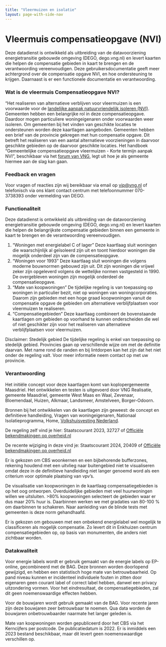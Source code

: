 ```yaml
---
title: "Vleermuizen en isolatie"
layout: page-with-side-nav
---
```

# Vleermuis compensatieopgave (NVI)

Deze datadienst is ontwikkeld als uitbreiding van de datavoorziening energietransitie gebouwde omgeving (DEGO, dego.vng.nl) en levert kaarten die helpen de compensatie gebieden in kaart te brengen en de verantwoording vereenvoudigen. Deze gebruikersdocumentatie geeft meer achtergrond over de compensatie opgave NVI, en hoe ondersteuning te krijgen. Daarnaast is er een functionele documentatie en verantwoording.

### Wat is de vleermuis Compensatieopgave NVI?
“Het realiseren van alternatieve verblijven voor vleermuizen is een voorwaarde voor de [landelijke aanpak natuurvriendelijk isoleren (NVI)](https://vng.nl/nieuws/tijdelijke-landelijke-aanpak-voor-natuurvriendelijk-isoleren). Gemeenten hebben een belangrijke rol in deze compensatieopgave. Daardoor mogen particuliere woningeigenaren onder voorwaarden weer isoleren. Om gemeenten bij het vinden van geschikte locaties te ondersteunen worden deze kaartlagen aangeboden.
Gemeenten hebben een brief van de provincie gekregen met hun compensatie opgave. Dit betreft het realiseren van een aantal alternatieve voorzieningen in daarvoor geschikte gebieden op de daarvoor geschikte locaties. Het handboek “Gemeentelijke compensatieopgave vleermuizen - Korte termijn aanpak NVI”, beschikbaar via het [forum van VNG](https://forum.vng.nl/do/document?id=5684352-646f63756d656e74), legt uit hoe je als gemeente hiermee aan de slag kan gaan. 


### Feedback en vragen
Voor vragen of reacties zijn wij bereikbaar via email op vip@vng.nl of telefonisch via ons klant contact centrum met telefoonnummer 070-3738393 onder vermelding van DEGO.

### Functionaliteit 
Deze datadienst is ontwikkeld als uitbreiding van de datavoorziening energietransitie gebouwde omgeving (DEGO, dego.vng.nl) en levert kaarten die helpen de belangrijkste compensatie gebieden binnen een gemeente in kaart te brengen en de verantwoording vereenvoudigen.

1. “Woningen met energielabel C of lager”
Deze kaartlaag sluit  woningen die waarschijnlijk al geïsoleerd zijn uit en toont hierdoor woningen die mogelijk onderdeel zijn van de compensatieopgave.
2. “Woningen voor 1993”
Deze kaartlaag sluit woningen die volgens moderne bouwnormen gebouwd zijn uit. Dit zijn woningen die vrijwel zeker zijn opgeleverd volgens de wettelijke normen vastgesteld in 1990. De overgebleven woningen zijn mogelijk onderdeel de compensatieopgave. 
3. “Mate van koopwoningen”
De tijdelijke regeling is van toepassing op woningen in particulier bezit, niet op woningen van woningcorporaties. Daarom zijn gebieden met een hoge graad koopwoningen vanuit de compensatie opgave de gebieden om  alternatieve verblijfplaatsen voor vleermuizen te realiseren. 
4. “Compensatiegebieden” 
Deze kaartlaag combineert de bovenstaande kaartlagen om gebieden op voorhand te kunnen onderscheiden die wel of niet geschikter zijn voor het realiseren van alternatieve verblijfplaatsen voor vleermuizen. 

Disclaimer: Stedelijk gebied
De tijdelijke regeling is enkel van toepassing op stedelijk gebied. Provincies gaan op verschillende wijze om met de definitie daarvan. Met name rond de randen en bij lintdorpen kan het zijn dat het niet onder de regeling valt. Voor meer informatie neem contact op met uw provincie.


### Verantwoording 
Het initiële concept voor deze kaartlagen komt van koplopergemeente Maasdriel. Het ontwikkelen en testen is uitgevoerd door VNG Realisatie, gemeente Maasdriel, gemeente West Maas en Waal, Zevenaar, Bloemendaal, Huizen, Alkmaar, Landsmeer,  Amstelveen, Borger-Odoorn.

Bronnen bij het ontwikkelen van de kaartlagen zijn geweest: de concept en definitieve handleiding, Vragen van woningeigenaren,  Nationaal Isolatieprogramma,  Home,  [Volkshuisvesting Nederland](https://www.volkshuisvestingnederland.nl/onderwerpen/nationaal-isolatieprogramma/landelijke-aanpak-natuurvriendelijk-isoleren/veelgestelde-vragen/vragen-van-woningeigenaren).

De regeling zelf vind je hier: Staatscourant 2023, 32727 of [Officiële bekendmakingen op overheid.nl](https://zoek.officielebekendmakingen.nl/stcrt-2023-32727.html)

De recente wijziging in deze vind je: Staatscourant 2024, 20409 of [Officiële bekendmakingen op overheid.nl](https://zoek.officielebekendmakingen.nl/stcrt-2024-20409.html)

Er is gekozen om CBS woonkernen en een bijbehorende bufferzones, rekening houdend met een uitvlieg naar buitengebied niet te visualiseren omdat deze in de definitieve handleiding niet langer genoemd word als een criterium voor optimale plaatsing van vpv’s.

De visualisatie van koopwoningen in de kaartlaag compensatiegebieden is op het oog ontworpen. Overduidelijke gebieden met veel huurwoningen willen we uitsluiten. >80% koopwoningen selecteert de gebieden waar er dus maar 20% huur is. Daarbinnen werken we met gradaties van 80-100 % om daarbinnen te schakeren. Naar aanleiding van de blinde tests met gemeenten is deze norm gehandhaafd.

Er is gekozen om gebouwen met een onbekend energielabel wel mogelijk te classificeren als mogelijk compensatie. Zo levert dit in Enkhuizen centrum compensatiegebieden op, op basis van monumenten, die anders niet zichtbaar worden.

### Datakwaliteit
Voor energie labels wordt er gebruik gemaakt van de energie labels op EP-online, gecombineerd met de BAG. Deze bronnen worden doorlopend gewijzigd, en hebben een statistisch hoge mate van betrouwbaarheid. Op pand niveau kunnen er incidenteel  individuele fouten in zitten door eigenaren geen courant label of correct label hebben, danwel een privacy uitzondering vormen. Voor het eindresultaat, de compensatiegebieden, zal dit geen noemenswaardige effecten hebben.

Voor de bouwjaren wordt gebruik gemaakt van de BAG. Voor recente jaren zijn deze bouwjaren zeer betrouwbaar te noemen. Qua data worden  de bouwjaren onbetrouwbaarder naarmate het langer geleden is. 

Mate van koopwoningen worden gepubliceerd door het CBS via het Kerncijfers per postcode. De publicatiedatum is 2022. Er is inmiddels een 2023 bestand beschikbaar, maar dit levert geen noemenswaardige verschillen op.
